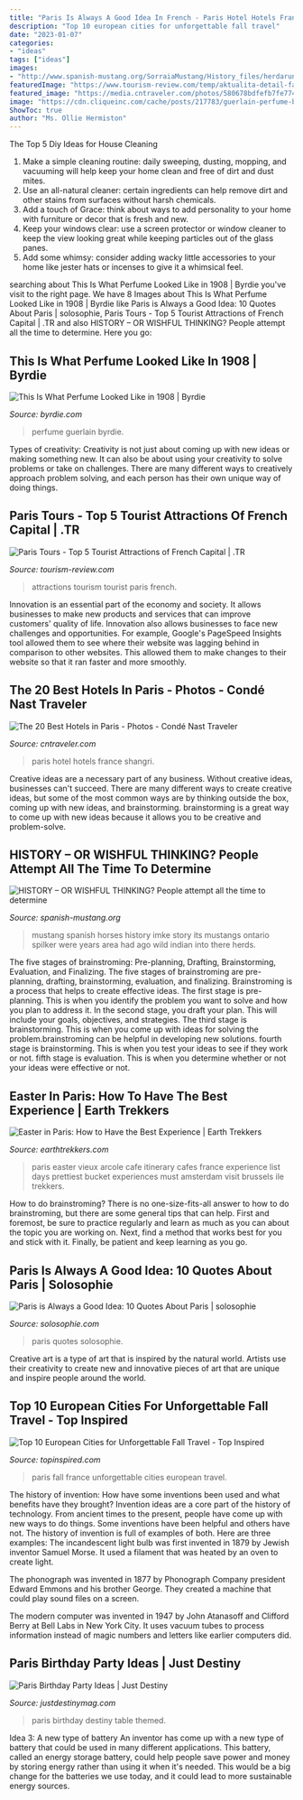 ```yaml
---
title: "Paris Is Always A Good Idea In French - Paris Hotel Hotels France Shangri"
description: "Top 10 european cities for unforgettable fall travel"
date: "2023-01-07"
categories:
- "ideas"
tags: ["ideas"]
images:
- "http://www.spanish-mustang.org/SorraiaMustang/History_files/herdarunnin.jpg"
featuredImage: "https://www.tourism-review.com/temp/aktualita-detail-facebook_tmb_5319.jpg?v=1502277824"
featured_image: "https://media.cntraveler.com/photos/580678bdfefb7fe774d64230/master/pass/Suite2-ShangriLaHotelParis-ParisFrance-CRHotel.jpg"
image: "https://cdn.cliqueinc.com/cache/posts/217783/guerlain-perfume-bottle-217783-1488493603-fb.700x0c.jpg"
ShowToc: true
author: "Ms. Ollie Hermiston"
---
```



The Top 5 Diy Ideas for House Cleaning
1. Make a simple cleaning routine: daily sweeping, dusting, mopping, and vacuuming will help keep your home clean and free of dirt and dust mites.
2. Use an all-natural cleaner: certain ingredients can help remove dirt and other stains from surfaces without harsh chemicals.
3. Add a touch of Grace: think about ways to add personality to your home with furniture or decor that is fresh and new.
4. Keep your windows clear: use a screen protector or window cleaner to keep the view looking great while keeping particles out of the glass panes.
5. Add some whimsy: consider adding wacky little accessories to your home like jester hats or incenses to give it a whimsical feel.

	

		
searching about This Is What Perfume Looked Like in 1908 | Byrdie you've visit to the right page. We have 8 Images about This Is What Perfume Looked Like in 1908 | Byrdie like Paris is Always a Good Idea: 10 Quotes About Paris | solosophie, Paris Tours - Top 5 Tourist Attractions of French Capital | .TR and also HISTORY – OR WISHFUL THINKING? People attempt all the time to determine. Here you go:
		
    
## This Is What Perfume Looked Like In 1908 | Byrdie

<img loading=lazy src="https://cdn.cliqueinc.com/cache/posts/217783/guerlain-perfume-bottle-217783-1488493603-fb.700x0c.jpg" onerror="this.onerror=null;this.src='https://tse2.mm.bing.net/th?id=OIP.11HlyGLCW9Rr9YPJsN3_mAHaD3&amp;pid=15.1';" alt="This Is What Perfume Looked Like in 1908 | Byrdie">

_Source: byrdie.com_

>perfume guerlain byrdie. 

	

Types of creativity:
Creativity is not just about coming up with new ideas or making something new. It can also be about using your creativity to solve problems or take on challenges. There are many different ways to creatively approach problem solving, and each person has their own unique way of doing things.

    
## Paris Tours - Top 5 Tourist Attractions Of French Capital | .TR

<img loading=lazy src="https://www.tourism-review.com/temp/aktualita-detail-facebook_tmb_5319.jpg?v=1502277824" onerror="this.onerror=null;this.src='https://tse2.mm.bing.net/th?id=OIP.uWbgFJnhPFQMrRAd9bzkDAHaF7&amp;pid=15.1';" alt="Paris Tours - Top 5 Tourist Attractions of French Capital | .TR">

_Source: tourism-review.com_

>attractions tourism tourist paris french. 

	

Innovation is an essential part of the economy and society. It allows businesses to make new products and services that can improve customers' quality of life. Innovation also allows businesses to face new challenges and opportunities. For example, Google's PageSpeed Insights tool allowed them to see where their website was lagging behind in comparison to other websites. This allowed them to make changes to their website so that it ran faster and more smoothly.

    
## The 20 Best Hotels In Paris - Photos - Condé Nast Traveler

<img loading=lazy src="https://media.cntraveler.com/photos/580678bdfefb7fe774d64230/master/pass/Suite2-ShangriLaHotelParis-ParisFrance-CRHotel.jpg" onerror="this.onerror=null;this.src='https://tse4.mm.bing.net/th?id=OIP.Yh9acqTwM_juSmYtaC18mAHaFj&amp;pid=15.1';" alt="The 20 Best Hotels in Paris - Photos - Condé Nast Traveler">

_Source: cntraveler.com_

>paris hotel hotels france shangri. 

	

Creative ideas are a necessary part of any business. Without creative ideas, businesses can't succeed. There are many different ways to create creative ideas, but some of the most common ways are by thinking outside the box, coming up with new ideas, and brainstorming. brainstorming is a great way to come up with new ideas because it allows you to be creative and problem-solve.

    
## HISTORY – OR WISHFUL THINKING? People Attempt All The Time To Determine

<img loading=lazy src="http://www.spanish-mustang.org/SorraiaMustang/History_files/herdarunnin.jpg" onerror="this.onerror=null;this.src='https://tse3.mm.bing.net/th?id=OIP.kLi3yyk2XM339uHMiJtbXgHaDC&amp;pid=15.1';" alt="HISTORY – OR WISHFUL THINKING? People attempt all the time to determine">

_Source: spanish-mustang.org_

>mustang spanish horses history imke story its mustangs ontario spilker were years area had ago wild indian into there herds. 

	

The five stages of brainstroming: Pre-planning, Drafting, Brainstorming, Evaluation, and Finalizing.
The five stages of brainstroming are pre-planning, drafting, brainstorming, evaluation, and finalizing. Brainstroming is a process that helps to create effective ideas. The first stage is pre-planning. This is when you identify the problem you want to solve and how you plan to address it. In the second stage, you draft your plan. This will include your goals, objectives, and strategies. The third stage is brainstorming. This is when you come up with ideas for solving the problem.brainstroming can be helpful in developing new solutions. fourth stage is brainstorming. This is when you test your ideas to see if they work or not. fifth stage is evaluation. This is when you determine whether or not your ideas were effective or not.

    
## Easter In Paris: How To Have The Best Experience | Earth Trekkers

<img loading=lazy src="https://s27363.pcdn.co/wp-content/uploads/2018/04/Easter-in-Paris.jpg.optimal.jpg" onerror="this.onerror=null;this.src='https://tse2.mm.bing.net/th?id=OIP.OrJcrtWxtZB4MHYIRFU23wHaE7&amp;pid=15.1';" alt="Easter in Paris: How to Have the Best Experience | Earth Trekkers">

_Source: earthtrekkers.com_

>paris easter vieux arcole cafe itinerary cafes france experience list days prettiest bucket experiences must amsterdam visit brussels ile trekkers. 

	

How to do brainstroming?
There is no one-size-fits-all answer to how to do brainstroming, but there are some general tips that can help. First and foremost, be sure to practice regularly and learn as much as you can about the topic you are working on. Next, find a method that works best for you and stick with it. Finally, be patient and keep learning as you go.

    
## Paris Is Always A Good Idea: 10 Quotes About Paris | Solosophie

<img loading=lazy src="https://i2.wp.com/www.solosophie.com/wp-content/uploads/2016/03/Paris-was-a-universe-whole-and-entire-unto-herself-hollowed-and-fashioned-by-history-Anne-Rice-Quotes-about-Paris.jpg?resize=800%2C1400&amp;ssl=1" onerror="this.onerror=null;this.src='https://tse3.mm.bing.net/th?id=OIP.7Ff9r6puTFSXv95hroQcZQHaM9&amp;pid=15.1';" alt="Paris is Always a Good Idea: 10 Quotes About Paris | solosophie">

_Source: solosophie.com_

>paris quotes solosophie. 

	

Creative art is a type of art that is inspired by the natural world. Artists use their creativity to create new and innovative pieces of art that are unique and inspire people around the world.

    
## Top 10 European Cities For Unforgettable Fall Travel - Top Inspired

<img loading=lazy src="https://www.topinspired.com/wp-content/uploads/2017/09/Paris-France.jpg" onerror="this.onerror=null;this.src='https://tse3.mm.bing.net/th?id=OIP.6gjEypK5HpgjVtsZMoVPTQHaJP&amp;pid=15.1';" alt="Top 10 European Cities for Unforgettable Fall Travel - Top Inspired">

_Source: topinspired.com_

>paris fall france unforgettable cities european travel. 

	

The history of invention: How have some inventions been used and what benefits have they brought?
Invention ideas are a core part of the history of technology. From ancient times to the present, people have come up with new ways to do things. Some inventions have been helpful and others have not. The history of invention is full of examples of both. Here are three examples:
The incandescent light bulb was first invented in 1879 by Jewish inventor Samuel Morse. It used a filament that was heated by an oven to create light.

The phonograph was invented in 1877 by Phonograph Company president Edward Emmons and his brother George. They created a machine that could play sound files on a screen.

The modern computer was invented in 1947 by John Atanasoff and Clifford Berry at Bell Labs in New York City. It uses vacuum tubes to process information instead of magic numbers and letters like earlier computers did.

    
## Paris Birthday Party Ideas | Just Destiny

<img loading=lazy src="http://justdestinymag.com/wp-content/uploads/2015/03/Paris-Birthday-Party-Just-Destiny-Mag.jpg" onerror="this.onerror=null;this.src='https://tse1.mm.bing.net/th?id=OIP.pqgLRZXBjrgBLRnEOrSW8QHaKl&amp;pid=15.1';" alt="Paris Birthday Party Ideas | Just Destiny">

_Source: justdestinymag.com_

>paris birthday destiny table themed. 

	

Idea 3: A new type of battery
An inventor has come up with a new type of battery that could be used in many different applications. This battery, called an energy storage battery, could help people save power and money by storing energy rather than using it when it's needed. This would be a big change for the batteries we use today, and it could lead to more sustainable energy sources.


